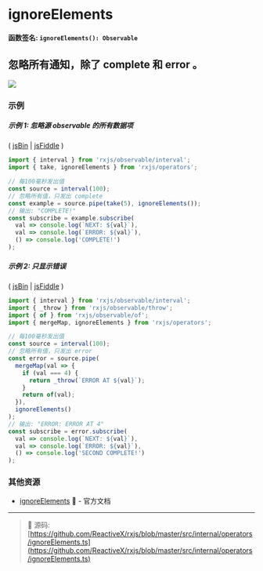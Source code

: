 # ignoreElements

#### 函数签名: `ignoreElements(): Observable`

## 忽略所有通知，除了 complete 和 error 。

<div class="ua-ad"><a href="https://ultimateangular.com/?ref=76683_kee7y7vk"><img src="https://ultimateangular.com/assets/img/banners/ua-leader.svg"></a></div>

### 示例

##### 示例 1: 忽略源 observable 的所有数据项

( [jsBin](http://jsbin.com/yiyefelubi/1/edit?js,console) |
[jsFiddle](https://jsfiddle.net/btroncone/59scjqss/) )

```js
import { interval } from 'rxjs/observable/interval';
import { take, ignoreElements } from 'rxjs/operators';

// 每100毫秒发出值
const source = interval(100);
// 忽略所有值，只发出 complete
const example = source.pipe(take(5), ignoreElements());
// 输出: "COMPLETE!"
const subscribe = example.subscribe(
  val => console.log(`NEXT: ${val}`),
  val => console.log(`ERROR: ${val}`),
  () => console.log('COMPLETE!')
);
```

##### 示例 2: 只显示错误

( [jsBin](http://jsbin.com/gogonawuze/1/edit?js,console) |
[jsFiddle](https://jsfiddle.net/btroncone/srcwdgw6/) )

```js
import { interval } from 'rxjs/observable/interval';
import { _throw } from 'rxjs/observable/throw';
import { of } from 'rxjs/observable/of';
import { mergeMap, ignoreElements } from 'rxjs/operators';

// 每100毫秒发出值
const source = interval(100);
// 忽略所有值，只发出 error
const error = source.pipe(
  mergeMap(val => {
    if (val === 4) {
      return _throw(`ERROR AT ${val}`);
    }
    return of(val);
  }),
  ignoreElements()
);
// 输出: "ERROR: ERROR AT 4"
const subscribe = error.subscribe(
  val => console.log(`NEXT: ${val}`),
  val => console.log(`ERROR: ${val}`),
  () => console.log('SECOND COMPLETE!')
);
```

### 其他资源

* [ignoreElements](http://cn.rx.js.org/class/es6/Observable.js~Observable.html#instance-method-ignoreElements) :newspaper: - 官方文档

---
> :file_folder: 源码:  [https://github.com/ReactiveX/rxjs/blob/master/src/internal/operators/ignoreElements.ts](https://github.com/ReactiveX/rxjs/blob/master/src/internal/operators/ignoreElements.ts)

